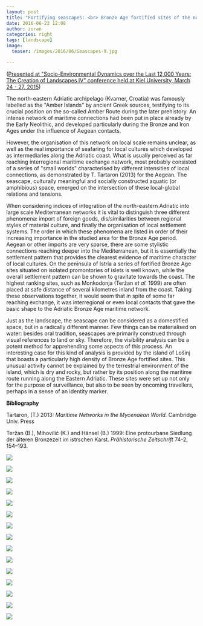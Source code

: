 ```yaml
---
layout: post
title: "Fortifying seascapes: <br> Bronze Age fortified sites of the north-eastern Adriatic Sea"
date: 2016-06-22 12:08
author: zoran
categories: right
tags: [landscape]
image:
  teaser: /images/2016/06/Seascapes-9.jpg

---
```

(<span style="text-decoration: underline;">Presented at "Socio-Environmental Dynamics over the Last 12,000 Years: The Creation of Landscapes IV" conference held at Kiel University, March 24 - 27, 2015</span>)

The north-eastern Adriatic archipelago (Kvarner, Croatia) was famously labelled as the "Amber Islands" by ancient Greek sources, testifying to its crucial position on the so-called Amber Route during the later prehistory. An intense network of maritime connections had been put in place already by the Early Neolithic, and developed particularly during the Bronze and Iron Ages under the influence of Aegean contacts.

However, the organisation of this network on local scale remains unclear, as well as the real importance of seafaring for local cultures which developed as intermediaries along the Adriatic coast. What is usually perceived as far reaching interregional maritime exchange network, most probably consisted of a series of "small worlds" characterised by different intensities of local connections, as demonstrated by T. Tartaron (2013) for the Aegean. The seascape, culturally meaningful and socially constructed aquatic (or amphibious) space, emerged on the intersection of these local-global relations and tensions.

When considering indices of integration of the north-eastern Adriatic into large scale Mediterranean networks it is vital to distinguish three different phenomena: import of foreign goods, dis/similarities between regional styles of material culture, and finally the organisation of local settlement systems. The order in which these phenomena are listed in order of their increasing importance in the studied area for the Bronze Age period. Aegean or other imports are very sparse, there are some stylistic connections reaching deeper into the Mediterranean, but it is essentially the settlement pattern that provides the clearest evidence of maritime character of local cultures. On the peninsula of Istria a series of fortified Bronze Age sites situated on isolated promontories of islets is well known, while the overall settlement pattern can be shown to gravitate towards the coast. The highest ranking sites, such as Monkodonja (Teržan <em>et al.</em> 1999) are often placed at safe distance of several kilometres inland from the coast. Taking these observations together, it would seem that in spite of some far reaching exchange, it was interregional or even local contacts that gave the basic shape to the Adriatic Bronze Age maritime network.

Just as the landscape, the seascape can be considered as a domestified space, but in a radically different manner. Few things can be materialised on water: besides oral tradition, seascapes are primarily construed through visual references to land or sky. Therefore, the visibility analysis can be a potent method for apprehending some aspects of this process. An interesting case for this kind of analysis is provided by the island of Lošinj that boasts a particularly high density of Bronze Age fortified sites. This unusual activity cannot be explained by the terrestrial environment of the island, which is dry and rocky, but rather by its position along the maritime route running along the Eastern Adriatic. These sites were set up not only for the purpose of surveillance, but also to be seen by oncoming travellers, perhaps in a sense of an identity marker.

<strong>Bibliography</strong>

Tartaron, (T.) 2013: <em>Maritime Networks in the Mycenaean World.</em> Cambridge Univ. Press

Teržan (B.), Mihovilić (K.) and Hänsel (B.) 1999: Eine protourbane Siedlung der älteren Bronzezeit im istrschen Karst. <em>Prähistorische Zeitschrift</em> 74-2, 154–193.

![](/images/2016/06/Seascapes-1.jpg)

![](/images/2016/06/Seascapes-2.jpg)

![](/images/2016/06/Seascapes-3.jpg)

![](/images/2016/06/Seascapes-4.jpg)

![](/images/2016/06/Seascapes-5.jpg)

![](/images/2016/06/Seascapes-6.jpg)

![](/images/2016/06/Seascapes-7.jpg)

![](/images/2016/06/Seascapes-8.jpg)

![](/images/2016/06/Seascapes-9.jpg)

![](/images/2016/06/Seascapes-10.jpg)

![](/images/2016/06/Seascapes-11.jpg)

![](/images/2016/06/Seascapes-12.jpg)

![](/images/2016/06/Seascapes-13.jpg)

![](/images/2016/06/Seascapes-14.jpg)

![](/images/2016/06/Seascapes-15.jpg)
